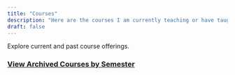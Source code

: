 ```yaml
---
title: "Courses"
description: "Here are the courses I am currently teaching or have taught in the past."
draft: false
---
```


Explore current and past course offerings.

### [View Archived Courses by Semester](./archive/)